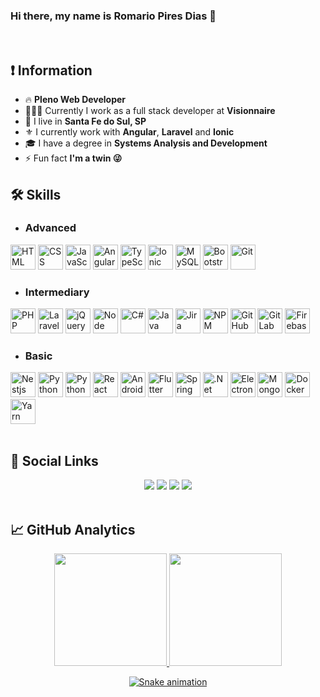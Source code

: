 ### Hi there, my name is Romario Pires Dias 👋
<br/>
<h2>❗ Information</h2>

- 🔥 **Pleno Web Developer**
- 👩🏻‍💻 Currently I work as a full stack developer at **Visionnaire**
- 🏡 I live in **Santa Fe do Sul, SP**
- ⚜ I currently work with **Angular**, **Laravel** and **Ionic**
- 🎓 I have a degree in **Systems Analysis and Development**
- ⚡ Fun fact **I'm a twin 😜**

<h2>🛠 Skills</h2>

- ### Advanced

<div align="left">
  <img width="40" src="https://cdn.jsdelivr.net/gh/devicons/devicon/icons/html5/html5-original.svg" title="HTML" />
  <img width="40" src="https://cdn.jsdelivr.net/gh/devicons/devicon/icons/css3/css3-original.svg" title="CSS" />
  <img width="40" src="https://cdn.jsdelivr.net/gh/devicons/devicon/icons/javascript/javascript-original.svg" title="JavaScript" />
  <img width="40" src="https://cdn.jsdelivr.net/gh/devicons/devicon/icons/angularjs/angularjs-plain.svg" title="Angular" />
  <img width="40" src="https://cdn.jsdelivr.net/gh/devicons/devicon/icons/typescript/typescript-original.svg" title="TypeScript" />
  <img width="40" src="https://cdn.jsdelivr.net/gh/devicons/devicon/icons/ionic/ionic-original.svg" title="Ionic" />
  <img width="40" src="https://cdn.jsdelivr.net/gh/devicons/devicon/icons/mysql/mysql-original-wordmark.svg" title="MySQL" />
  <img width="40" src="https://cdn.jsdelivr.net/gh/devicons/devicon/icons/bootstrap/bootstrap-plain.svg" title="Bootstrap" />
  <img width="40" src="https://cdn.jsdelivr.net/gh/devicons/devicon/icons/git/git-original.svg" title="Git" />

</div>

- ### Intermediary

<div align="left">
  <img width="40" src="https://cdn.jsdelivr.net/gh/devicons/devicon/icons/php/php-original.svg" title="PHP" />
  <img width="40" src="https://cdn.jsdelivr.net/gh/devicons/devicon/icons/laravel/laravel-plain.svg" title="Laravel" />
  <img width="40" src="https://cdn.jsdelivr.net/gh/devicons/devicon/icons/jquery/jquery-original.svg" title="jQuery" />
  <img width="40" src="https://cdn.jsdelivr.net/gh/devicons/devicon/icons/nodejs/nodejs-original.svg" title="Node" />
  <img width="40" src="https://cdn.jsdelivr.net/gh/devicons/devicon/icons/csharp/csharp-original.svg" title="C#" />
  <img width="40" src="https://cdn.jsdelivr.net/gh/devicons/devicon/icons/java/java-original.svg" title="Java"/>
  <img width="40" src="https://cdn.jsdelivr.net/gh/devicons/devicon/icons/jira/jira-original.svg" title="Jira" />
  <img width="40" src="https://cdn.jsdelivr.net/gh/devicons/devicon/icons/npm/npm-original-wordmark.svg" title="NPM" />
  <img width="40" src="https://cdn.jsdelivr.net/gh/devicons/devicon/icons/github/github-original.svg" title="GitHub" />
  <img width="40" src="https://cdn.jsdelivr.net/gh/devicons/devicon/icons/gitlab/gitlab-original.svg" title="GitLab" />
  <img width="40" src="https://cdn.jsdelivr.net/gh/devicons/devicon/icons/firebase/firebase-plain.svg" title="Firebase" />

</div>

- ### Basic

<div align="left">
  <img width="40" src="https://cdn.jsdelivr.net/gh/devicons/devicon/icons/nestjs/nestjs-plain.svg" title="Nestjs" />
  <img width="40" src="https://cdn.jsdelivr.net/gh/devicons/devicon/icons/python/python-original.svg" title="Python" />
  <img width="40" src="https://cdn.jsdelivr.net/gh/devicons/devicon/icons/c/c-original.svg" title="Python" />
  <img width="40" src="https://cdn.jsdelivr.net/gh/devicons/devicon/icons/react/react-original.svg" title="React" />
  <img width="40" src="https://cdn.jsdelivr.net/gh/devicons/devicon/icons/android/android-original.svg" title="Android" />
  <img width="40" src="https://cdn.jsdelivr.net/gh/devicons/devicon/icons/flutter/flutter-original.svg" title="Flutter" />
  <img width="40" src="https://cdn.jsdelivr.net/gh/devicons/devicon/icons/spring/spring-original.svg" title="Spring" />
  <img width="40" src="https://cdn.jsdelivr.net/gh/devicons/devicon/icons/dotnetcore/dotnetcore-original.svg" title=".Net Core" />
  <img width="40" src="https://cdn.jsdelivr.net/gh/devicons/devicon/icons/electron/electron-original.svg" title="Electron" />
  <img width="40" src="https://cdn.jsdelivr.net/gh/devicons/devicon/icons/mongodb/mongodb-original.svg" title="MongoDB" />
  <img width="40" src="https://cdn.jsdelivr.net/gh/devicons/devicon/icons/docker/docker-original.svg" title="Docker" />
  <img width="40" src="https://cdn.jsdelivr.net/gh/devicons/devicon/icons/yarn/yarn-original.svg" title="Yarn" />
</div>
<br/>
<h2>📲 Social Links</h2>
<div align="center"> 
  <a href="https://www.instagram.com/romariopd13" target="_blank"><img src="https://img.shields.io/badge/-Instagram-%23E4405F?style=for-the-badge&logo=instagram&logoColor=white" target="_blank"></a>
  <a href="https://www.linkedin.com/in/romario-pires-dias/" target="_blank"><img src="https://img.shields.io/badge/-LinkedIn-%230077B5?style=for-the-badge&logo=linkedin&logoColor=white" target="_blank"></a> 
 <a href="https://www.tiktok.com/@romariopd13" target="_blank"><img src="https://img.shields.io/badge/TikTok-black?style=for-the-badge&logo=tiktok&logoColor=white" target="_blank"></a> 
  <a href = "mailto:romariopd13@gmail.com"><img src="https://img.shields.io/badge/-Gmail-red?style=for-the-badge&logo=gmail&logoColor=white" target="_blank"></a>
</div>
<br/>
<h2>📈 GitHub Analytics</h2>
<div align="center">
  <a href="https://github.com/romariopd13">
  <img height="180em" src="https://github-readme-stats.vercel.app/api?username=romariopd13&show_icons=true&theme=dracula&include_all_commits=true&count_private=true&title_color=006ba6"/>
  <img height="180em" src="https://github-readme-stats.vercel.app/api/top-langs/?username=romariopd13&layout=compact&langs_count=7&theme=dracula&title_color=006ba6"/>

![Snake animation](https://github.com/romariopd13/romariopd13/blob/output/github-contribution-grid-snake.svg)
    
</div>
  
  
